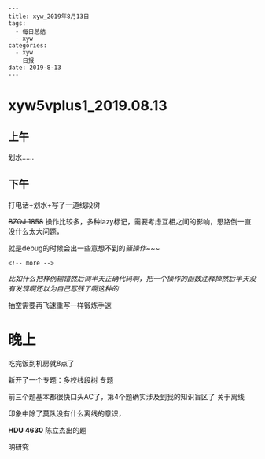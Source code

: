 ```
---
title: xyw_2019年8月13日
tags: 
  - 每日总结
  - xyw
categories:
  - xyw
  - 日报
date: 2019-8-13
---
```

# xyw5vplus1_2019.08.13

## 上午 

划水……

## 下午

打电话+划水+写了一道线段树

~~BZOJ 1858~~ 操作比较多，多种lazy标记，需要考虑互相之间的影响，思路倒一直没什么太大问题，

就是debug的时候会出一些意想不到的*骚操作~~~*

```
<!-- more -->
```

*比如什么把样例输错然后调半天正确代码啊，把一个操作的函数注释掉然后半天没有发现啊还以为自己写残了啊这种的*

 抽空需要再飞速重写一样锻炼手速

# 晚上

吃完饭到机房就8点了

新开了一个专题：多校线段树 专题

前三个题基本都很快口头AC了，第4个题确实涉及到我的知识盲区了   关于离线

印象中除了莫队没有什么离线的意识，

**HDU 4630** 陈立杰出的题

明研究